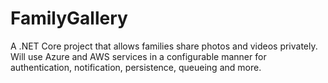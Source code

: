 # FamilyGallery
A .NET Core project that allows families share photos and videos privately. Will use Azure and AWS services in a configurable manner for authentication, notification, persistence, queueing and more.



